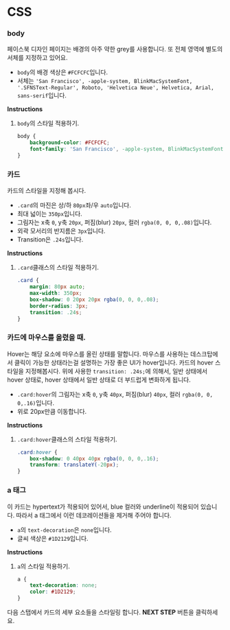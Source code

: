 # CSS
### body
페이스북 디자인 페이지는 배경의 아주 약한 grey를 사용합니다. 또 전체 영역에 별도의 서체를 지정하고 있어요.
* `body`의 배경 색상은 `#FCFCFC`입니다.
* 서체는 `'San Francisco', -apple-system, BlinkMacSystemFont, '.SFNSText-Regular', Roboto, 'Helvetica Neue', Helvetica, Arial, sans-serif`입니다.


**Instructions**
1. `body`의 스타일 적용하기. 
    ```css
    body {
    	background-color: #FCFCFC;
    	font-family: 'San Francisco', -apple-system, BlinkMacSystemFont, '.SFNSText-Regular', Roboto, 'Helvetica Neue', Helvetica, Arial, sans-serif;
    }
    ```



### 카드
카드의 스타일을 지정해 봅시다.  

* `.card`의 마진은 상/하 `80px`좌/우 `auto`입니다.
* 최대 넓이는 `350px`입니다.
* 그림자는 x축 `0`, y축 `20px`, 퍼짐(blur) `20px`, 컬러 `rgba(0, 0, 0,.08)`입니다. 
* 외곽 모서리의 반지름은 `3px`입니다.
* Transition은 `.24s`입니다.


**Instructions**
1. `.card`클래스의 스타일 적용하기.
    ```css
    .card {
    	margin: 80px auto;
    	max-width: 350px;
    	box-shadow: 0 20px 20px rgba(0, 0, 0,.08);
        border-radius: 3px;
    	transition: .24s;
    }
    ```



### 카드에 마우스를 올렸을 때.
Hover는 해당 요소에 마우스를 올린 상태를 말합니다. 마우스를 사용하는 데스크탑에서 클릭이 가능한 상태라는걸 설명하는 가장 좋은 UI가 hover입니다. 카드의 hover 스타일을 지정해봅시다. 위에 사용한 `transition: .24s;`에 의해서, 일반 상태에서 hover 상태로, hover 상태에서 일반 상태로 더 부드럽게 변화하게 됩니다.

* `.card:hover`의 그림자는 x축 `0`, y축 `40px`, 퍼짐(blur) `40px`, 컬러 `rgba(0, 0, 0,.16)`입니다.
* 위로 20px만큼 이동합니다.


**Instructions**
1. `.card:hover`클래스의 스타일 적용하기.
    ```css
    .card:hover {
    	box-shadow: 0 40px 40px rgba(0, 0, 0,.16);
    	transform: translateY(-20px);
    }
    ```



### a 태그
이 카드는 hypertext가 적용되어 있어서, blue 컬러와 underline이 적용되어 있습니다. 따라서 a 태그에서 이런 데코레이션들을 제거해 주어야 합니다. 

* `a`의 `text-decoration`은 `none`입니다.
* 글씨 색상은 `#1D2129`입니다.

**Instructions**
1. `a`의 스타일 적용하기.
    ```css
    a {
    	text-decoration: none;
    	color: #1D2129;
    }
    ```





다음 스탭에서 카드의 세부 요소들을 스타일링 합니다. **NEXT STEP** 버튼을 클릭하세요.

